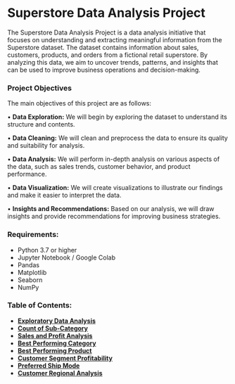 # Superstore Data Analysis Project

The Superstore Data Analysis Project is a data analysis initiative that focuses on understanding and extracting meaningful information from the Superstore dataset. 
The dataset contains information about sales, customers, products, and orders from a fictional retail superstore. By analyzing this data, we aim to uncover trends, patterns, and insights that can be used to improve business operations and decision-making.

### Project Objectives
The main objectives of this project are as follows:

• <b>Data Exploration:</b> We will begin by exploring the dataset to understand its structure and contents.

• <b>Data Cleaning:</b> We will clean and preprocess the data to ensure its quality and suitability for analysis.

• <b>Data Analysis:</b> We will perform in-depth analysis on various aspects of the data, such as sales trends, customer behavior, and product performance.

• <b>Data Visualization:</b> We will create visualizations to illustrate our findings and make it easier to interpret the data.

• <b>Insights and Recommendations:</b> Based on our analysis, we will draw insights and provide recommendations for improving business strategies.


### Requirements:

- Python 3.7 or higher
- Jupyter Notebook / Google Colab
- Pandas
- Matplotlib
- Seaborn
- NumPy

### Table of Contents:
- <b><u>Exploratory Data Analysis</u></b>
- <b><u>Count of Sub-Category</u></b>
- <b><u>Sales and Profit Analysis</u></b>
- <b><u>Best Performing Category</u></b>
- <b><u>Best Performing Product</u></b>
- <b><u>Customer Segment Profitability</u></b>
- <b><u>Preferred Ship Mode</u></b>
- <b><u>Customer Regional Analysis</u></b>




